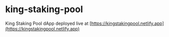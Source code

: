 # king-staking-pool

King Staking Pool dApp deployed live at [https://kingstakingpool.netlify.app](https://kingstakingpool.netlify.app)